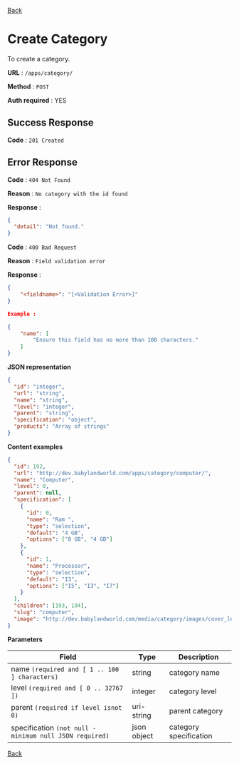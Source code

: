 [Back](../README.md)

# Create Category

To create a category.

**URL** : `/apps/category/`

**Method** : `POST`

**Auth required** : YES

## Success Response

**Code** : `201 Created`

## Error Response

**Code** : `404 Not Found`

**Reason** : `No category with the id found`

**Response** :

```json
{
  "detail": "Not found."
}
```

**Code** : `400 Bad Request`

**Reason** : `Field validation error`

**Response** :

```json
{
    "<fieldname>": "[<Validation Error>]"
}

Example :

{
    "name": [
        "Ensure this field has no more than 100 characters."
    ]
}
```

**JSON representation**

```json
{
  "id": "integer",
  "url": "string",
  "name": "string",
  "level": "integer",
  "parent": "string",
  "specification": "object",
  "products": "Array of strings"
}
```

**Content examples**

```json
{
  "id": 192,
  "url": "http://dev.babylandworld.com/apps/category/computer/",
  "name": "Computer",
  "level": 0,
  "parent": null,
  "specification": [
    {
      "id": 0,
      "name": "Ram ",
      "type": "selection",
      "default": "4 GB",
      "options": ["8 GB", "4 GB"]
    },
    {
      "id": 1,
      "name": "Processor",
      "type": "selection",
      "default": "I3",
      "options": ["I5", "I3", "I7"]
    }
  ],
  "children": [193, 194],
  "slug": "computer",
  "image": "http://dev.babylandworld.com/media/category/images/cover_letter_of.com.np.jpg"
}
```

**Parameters**

| Field                                                   | Type        | Description            |
| ------------------------------------------------------- | ----------- | ---------------------- |
| name `(required and [ 1 .. 100 ] characters)`           | string      | category name          |
| level `(required and [ 0 .. 32767 ])`                   | integer     | category level         |
| parent `(required if level isnot 0)`                    | uri-string  | parent category        |
| specification `(not null - minimum null JSON required)` | json object | category specification |

[Back](../README.md)
